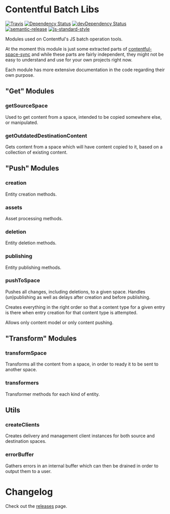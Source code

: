 # Contentful Batch Libs

[![Travis](https://img.shields.io/travis/contentful/contentful-batch-libs.svg)](https://travis-ci.org/contentful/contentful-batch-libs)
[![Dependency Status](https://david-dm.org/contentful/contentful-batch-libs.svg)](https://david-dm.org/contentful/contentful-batch-libs)
[![devDependency Status](https://david-dm.org/contentful/contentful-batch-libs/dev-status.svg)](https://david-dm.org/contentful/contentful-batch-libs#info=devDependencies)
[![semantic-release](https://img.shields.io/badge/%20%20%F0%9F%93%A6%F0%9F%9A%80-semantic--release-e10079.svg)](https://github.com/semantic-release/semantic-release)
[![js-standard-style](https://img.shields.io/badge/code%20style-standard-brightgreen.svg)](http://standardjs.com/)

Modules used on Contentful's JS batch operation tools.

At the moment this module is just some extracted parts of [contentful-space-sync](https://github.com/contentful/contentful-space-sync)
and while these parts are fairly independent, they might not be easy to
understand and use for your own projects right now.

Each module has more extensive documentation in the code regarding their own purpose.

## "Get" Modules

### getSourceSpace

Used to get content from a space, intended to be copied somewhere else, or manipulated.

### getOutdatedDestinationContent

Gets content from a space which will have content copied to it, based on a collection
of existing content.

## "Push" Modules

### creation

Entity creation methods.

### assets

Asset processing methods.

### deletion

Entity deletion methods.

### publishing

Entity publishing methods.

### pushToSpace

Pushes all changes, including deletions, to a given space. Handles (un)publishing
as well as delays after creation and before publishing.

Creates everything in the right order so that a content type for a given entry
is there when entry creation for that content type is attempted.

Allows only content model or only content pushing.

## "Transform" Modules

### transformSpace

Transforms all the content from a space, in order to ready it to be sent to another space.

### transformers

Transformer methods for each kind of entity.

## Utils

### createClients

Creates delivery and management client instances for both source and destination spaces.

### errorBuffer

Gathers errors in an internal buffer which can then be drained in order to output them to a user.

# Changelog

Check out the [releases](https://github.com/contentful/contentful-space-sync/releases) page.
